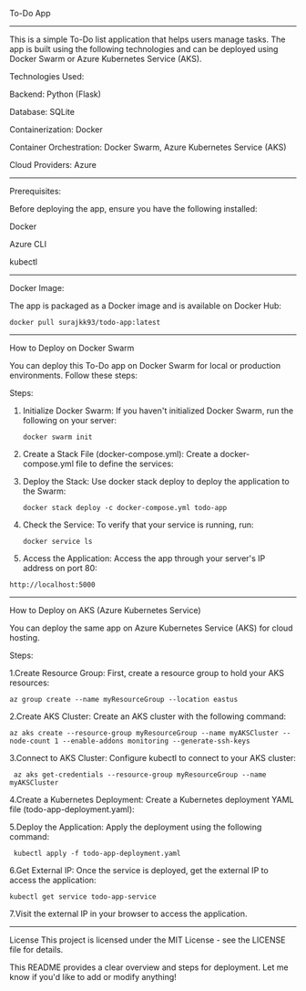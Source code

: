 To-Do App

---------------
This is a simple To-Do list application that helps users manage tasks. The app is built using the following technologies and can be deployed using Docker Swarm or Azure Kubernetes Service (AKS).

Technologies Used:

Backend: Python (Flask)

Database: SQLite

Containerization: Docker

Container Orchestration: Docker Swarm, Azure Kubernetes Service (AKS)

Cloud Providers: Azure

--------------------
Prerequisites:

Before deploying the app, ensure you have the following installed:

Docker

Azure CLI

kubectl

------------------
Docker Image:

The app is packaged as a Docker image and is available on Docker Hub:

    docker pull surajkk93/todo-app:latest
-------------------------------
How to Deploy on Docker Swarm

You can deploy this To-Do app on Docker Swarm for local or production environments. Follow these steps:

Steps:
1. Initialize Docker Swarm: If you haven't initialized Docker Swarm, run the following on your server:
   
   `docker swarm init`
2. Create a Stack File (docker-compose.yml): Create a docker-compose.yml file to define the services:
3. Deploy the Stack: Use docker stack deploy to deploy the application to the Swarm:

   `docker stack deploy -c docker-compose.yml todo-app`
5. Check the Service: To verify that your service is running, run:

    `docker service ls`
7. Access the Application: Access the app through your server's IP address on port 80:
 
  `http://localhost:5000`

-----------------------------------------------
How to Deploy on AKS (Azure Kubernetes Service)

You can deploy the same app on Azure Kubernetes Service (AKS) for cloud hosting.

Steps:

1.Create Resource Group: First, create a resource group to hold your AKS resources:
 
  `az group create --name myResourceGroup --location eastus`
  
2.Create AKS Cluster: Create an AKS cluster with the following command:
  
 `az aks create --resource-group myResourceGroup --name myAKSCluster --node-count 1 --enable-addons monitoring --generate-ssh-keys`
 
3.Connect to AKS Cluster: Configure kubectl to connect to your AKS cluster:

 ` az aks get-credentials --resource-group myResourceGroup --name myAKSCluster`
 
4.Create a Kubernetes Deployment: Create a Kubernetes deployment YAML file (todo-app-deployment.yaml):

5.Deploy the Application: Apply the deployment using the following command:
 
 ` kubectl apply -f todo-app-deployment.yaml`
 
6.Get External IP: Once the service is deployed, get the external IP to access the application:
  
  `kubectl get service todo-app-service`
  
7.Visit the external IP in your browser to access the application.


___________________________________________________________________________________________________________________________


License
This project is licensed under the MIT License - see the LICENSE file for details.

This README provides a clear overview and steps for deployment. Let me know if you'd like to add or modify anything!











